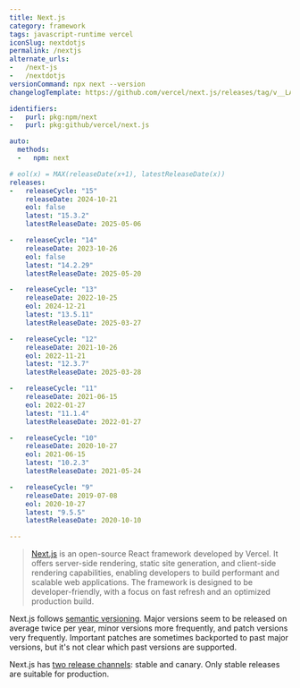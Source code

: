 ```yaml
---
title: Next.js
category: framework
tags: javascript-runtime vercel
iconSlug: nextdotjs
permalink: /nextjs
alternate_urls:
-   /next-js
-   /nextdotjs
versionCommand: npx next --version
changelogTemplate: https://github.com/vercel/next.js/releases/tag/v__LATEST__

identifiers:
-   purl: pkg:npm/next
-   purl: pkg:github/vercel/next.js

auto:
  methods:
  -   npm: next

# eol(x) = MAX(releaseDate(x+1), latestReleaseDate(x))
releases:
-   releaseCycle: "15"
    releaseDate: 2024-10-21
    eol: false
    latest: "15.3.2"
    latestReleaseDate: 2025-05-06

-   releaseCycle: "14"
    releaseDate: 2023-10-26
    eol: false
    latest: "14.2.29"
    latestReleaseDate: 2025-05-20

-   releaseCycle: "13"
    releaseDate: 2022-10-25
    eol: 2024-12-21
    latest: "13.5.11"
    latestReleaseDate: 2025-03-27

-   releaseCycle: "12"
    releaseDate: 2021-10-26
    eol: 2022-11-21
    latest: "12.3.7"
    latestReleaseDate: 2025-03-28

-   releaseCycle: "11"
    releaseDate: 2021-06-15
    eol: 2022-01-27
    latest: "11.1.4"
    latestReleaseDate: 2022-01-27

-   releaseCycle: "10"
    releaseDate: 2020-10-27
    eol: 2021-06-15
    latest: "10.2.3"
    latestReleaseDate: 2021-05-24

-   releaseCycle: "9"
    releaseDate: 2019-07-08
    eol: 2020-10-27
    latest: "9.5.5"
    latestReleaseDate: 2020-10-10

---
```


> [Next.js](https://nextjs.org/) is an open-source React framework developed by Vercel. It offers
> server-side rendering, static site generation, and client-side rendering capabilities, enabling
> developers to build performant and scalable web applications. The framework is designed to be
> developer-friendly, with a focus on fast refresh and an optimized production build.

Next.js follows [semantic versioning](https://semver.org/). Major versions seem to be released on average twice per year,
minor versions more frequently, and patch versions very frequently. Important patches are sometimes
backported to past major versions, but it's not clear which past versions are supported.

Next.js has [two release channels](https://github.com/vercel/next.js/blob/canary/contributing/repository/release-channels-publishing.md):
stable and canary. Only stable releases are suitable for production.
